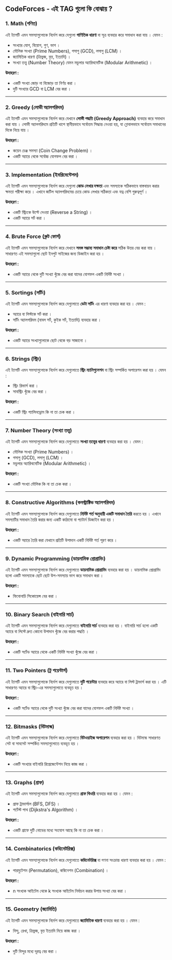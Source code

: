 ## CodeForces - এই TAG গুলো কি বোঝায় ?

### 1. **Math (গণিত)**
এই ট্যাগটি এমন সমস্যাগুলোকে নির্দেশ করে যেগুলো **গাণিতিক ধারণা** বা সূত্র ব্যবহার করে সমাধান করা যায় । যেমন :
- সংখ্যার যোগ, বিয়োগ, গুণ, ভাগ ।
- মৌলিক সংখ্যা (Prime Numbers), গসাগু (GCD), লসাগু (LCM) ।
- জ্যামিতিক ধারণা (ত্রিভুজ, বৃত্ত, ইত্যাদি) ।
- সংখ্যা তত্ত্ব (Number Theory) যেমন মডুলার অ্যারিথমেটিক (Modular Arithmetic) ।

**উদাহরণ :**
- একটি সংখ্যা জোড় না বিজোড় তা নির্ণয় করা ।
- দুটি সংখ্যার GCD বা LCM বের করা ।

---

### 2. **Greedy (লোভী অ্যালগরিদম)**
এই ট্যাগটি এমন সমস্যাগুলোকে নির্দেশ করে যেখানে **লোভী পদ্ধতি (Greedy Approach)** ব্যবহার করে সমাধান করা যায় । লোভী অ্যালগরিদমে প্রতিটি ধাপে স্থানীয়ভাবে সর্বোত্তম সিদ্ধান্ত নেওয়া হয়, যা গ্লোবালভাবে সর্বোত্তম সমাধানের দিকে নিয়ে যায় ।

**উদাহরণ :**
- কয়েন চেঞ্জ সমস্যা (Coin Change Problem) ।
- একটি অ্যারে থেকে সর্বোচ্চ যোগফল বের করা ।

---

### 3. **Implementation (ইমপ্লিমেন্টেশন)**
এই ট্যাগটি এমন সমস্যাগুলোকে নির্দেশ করে যেগুলো **কোড লেখার দক্ষতা** এবং সমস্যাকে সঠিকভাবে বাস্তবায়ন করার ক্ষমতা পরীক্ষা করে । এখানে জটিল অ্যালগরিদমের চেয়ে কোড লেখার সঠিকতা এবং যত্ন বেশি গুরুত্বপূর্ণ ।

**উদাহরণ :**
- একটি স্ট্রিংকে উল্টে দেওয়া (Reverse a String) ।
- একটি অ্যারে সর্ট করা ।

---

### 4. **Brute Force (ব্রুট ফোর্স)**
এই ট্যাগটি এমন সমস্যাগুলোকে নির্দেশ করে যেখানে **সমস্ত সম্ভাব্য সমাধান চেষ্টা করে** সঠিক উত্তর বের করা যায় । সাধারণত এই সমস্যাগুলো ছোট ইনপুট সাইজের জন্য ডিজাইন করা হয় ।

**উদাহরণ :**
- একটি অ্যারে থেকে দুটি সংখ্যা খুঁজে বের করা যাদের যোগফল একটি নির্দিষ্ট সংখ্যা ।

---

### 5. **Sortings (সর্টিং)**
এই ট্যাগটি এমন সমস্যাগুলোকে নির্দেশ করে যেগুলোতে **ডেটা সর্টিং** এর ধারণা ব্যবহার করা হয় । যেমন :
- অ্যারে বা লিস্টকে সর্ট করা ।
- সর্টিং অ্যালগরিদম (বাবল সর্ট, কুইক সর্ট, ইত্যাদি) ব্যবহার করা ।

**উদাহরণ :**
- একটি অ্যারে সংখ্যাগুলোকে ছোট থেকে বড় সাজানো ।

---

### 6. **Strings (স্ট্রিং)**
এই ট্যাগটি এমন সমস্যাগুলোকে নির্দেশ করে যেগুলোতে **স্ট্রিং ম্যানিপুলেশন** বা স্ট্রিং সম্পর্কিত অপারেশন করা হয় । যেমন :
- স্ট্রিং রিভার্স করা ।
- সাবস্ট্রিং খুঁজে বের করা ।

**উদাহরণ :**
- একটি স্ট্রিং প্যালিনড্রোম কি না তা চেক করা ।

---

### 7. **Number Theory (সংখ্যা তত্ত্ব)**
এই ট্যাগটি এমন সমস্যাগুলোকে নির্দেশ করে যেগুলোতে **সংখ্যা তত্ত্বের ধারণা** ব্যবহার করা হয় । যেমন :
- মৌলিক সংখ্যা (Prime Numbers) ।
- গসাগু (GCD), লসাগু (LCM) ।
- মডুলার অ্যারিথমেটিক (Modular Arithmetic) ।

**উদাহরণ :**
- একটি সংখ্যা মৌলিক কি না তা চেক করা ।

---

### 8. **Constructive Algorithms (কনস্ট্রাক্টিভ অ্যালগরিদম)**
এই ট্যাগটি এমন সমস্যাগুলোকে নির্দেশ করে যেগুলোতে **নির্দিষ্ট শর্ত অনুযায়ী একটি সমাধান তৈরি** করতে হয় । এখানে সমস্যাটির সমাধান তৈরি করার জন্য একটি কাঠামো বা প্যাটার্ন ডিজাইন করা হয় ।

**উদাহরণ :**
- একটি অ্যারে তৈরি করা যেখানে প্রতিটি উপাদান একটি নির্দিষ্ট শর্ত পূরণ করে ।

---

### 9. **Dynamic Programming (ডায়নামিক প্রোগ্রামিং)**
এই ট্যাগটি এমন সমস্যাগুলোকে নির্দেশ করে যেগুলোতে **ডায়নামিক প্রোগ্রামিং** ব্যবহার করা হয় । ডায়নামিক প্রোগ্রামিং হলো একটি সমস্যাকে ছোট ছোট উপ-সমস্যায় ভাগ করে সমাধান করা ।

**উদাহরণ :**
- ফিবোনাচি সিকোয়েন্স বের করা ।

---

### 10. **Binary Search (বাইনারি সার্চ)**
এই ট্যাগটি এমন সমস্যাগুলোকে নির্দেশ করে যেগুলোতে **বাইনারি সার্চ** ব্যবহার করা হয় । বাইনারি সার্চ হলো একটি অ্যারে বা লিস্টে দ্রুত কোনো উপাদান খুঁজে বের করার পদ্ধতি ।

**উদাহরণ :**
- একটি সর্টেড অ্যারে থেকে একটি নির্দিষ্ট সংখ্যা খুঁজে বের করা ।

---

### 11. **Two Pointers (টু পয়েন্টার্স)**
এই ট্যাগটি এমন সমস্যাগুলোকে নির্দেশ করে যেগুলোতে **দুটি পয়েন্টার** ব্যবহার করে অ্যারে বা লিস্ট ট্রাভার্স করা হয় । এটি সাধারণত অ্যারে বা স্ট্রিং-এর সমস্যাগুলোতে ব্যবহৃত হয় ।

**উদাহরণ :**
- একটি সর্টেড অ্যারে থেকে দুটি সংখ্যা খুঁজে বের করা যাদের যোগফল একটি নির্দিষ্ট সংখ্যা ।

---

### 12. **Bitmasks (বিটমাস্ক)**
এই ট্যাগটি এমন সমস্যাগুলোকে নির্দেশ করে যেগুলোতে **বিটওয়াইজ অপারেশন** ব্যবহার করা হয় । বিটমাস্ক সাধারণত সেট বা সাবসেট সম্পর্কিত সমস্যাগুলোতে ব্যবহৃত হয় ।

**উদাহরণ :**
- একটি সংখ্যার বাইনারি রিপ্রেজেন্টেশন নিয়ে কাজ করা ।

---

### 13. **Graphs (গ্রাফ)**
এই ট্যাগটি এমন সমস্যাগুলোকে নির্দেশ করে যেগুলোতে **গ্রাফ থিওরি** ব্যবহার করা হয় । যেমন :
- গ্রাফ ট্রাভার্সাল (BFS, DFS) ।
- শর্টেস্ট পাথ (Dijkstra's Algorithm) ।

**উদাহরণ :**
- একটি গ্রাফে দুটি নোডের মধ্যে সংযোগ আছে কি না তা চেক করা ।

---

### 14. **Combinatorics (কম্বিনেটরিক্স)**
এই ট্যাগটি এমন সমস্যাগুলোকে নির্দেশ করে যেগুলোতে **কম্বিনেটরিক্স** বা গণনা সংক্রান্ত ধারণা ব্যবহার করা হয় । যেমন :
- পারমুটেশন (Permutation), কম্বিনেশন (Combination) ।

**উদাহরণ :**
- n সংখ্যক আইটেম থেকে k সংখ্যক আইটেম নির্বাচন করার উপায় সংখ্যা বের করা ।

---

### 15. **Geometry (জ্যামিতি)**
এই ট্যাগটি এমন সমস্যাগুলোকে নির্দেশ করে যেগুলোতে **জ্যামিতিক ধারণা** ব্যবহার করা হয় । যেমন :
- বিন্দু, রেখা, ত্রিভুজ, বৃত্ত ইত্যাদি নিয়ে কাজ করা ।

**উদাহরণ :**
- দুটি বিন্দুর মধ্যে দূরত্ব বের করা ।